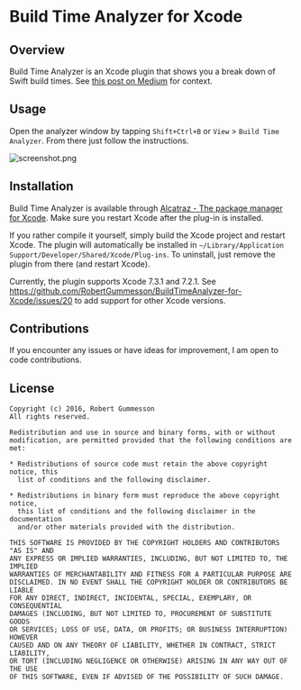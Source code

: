 Build Time Analyzer for Xcode
======================

## Overview

Build Time Analyzer is an Xcode plugin that shows you a break down of Swift build times. See [this post on Medium]( https://medium.com/p/fc92cdd91e31) for context.

## Usage

Open the analyzer window by tapping `Shift+Ctrl+B` or `View` > `Build Time Analyzer`. From there just follow the instructions.

![screenshot.png](https://raw.githubusercontent.com/RobertGummesson/BuildTimeAnalyzer-for-Xcode/master/Screenshots/screenshot2.png)

## Installation

Build Time Analyzer is available through [Alcatraz - The package manager for Xcode](http://alcatraz.io/). Make sure you restart Xcode after the plug-in is installed.

If you rather compile it yourself, simply build the Xcode project and restart Xcode. The plugin will automatically be installed in `~/Library/Application Support/Developer/Shared/Xcode/Plug-ins`. To uninstall, just remove the plugin from there (and restart Xcode).

Currently, the plugin supports Xcode 7.3.1 and 7.2.1. See https://github.com/RobertGummesson/BuildTimeAnalyzer-for-Xcode/issues/20 to add support for other Xcode versions.

## Contributions

If you encounter any issues or have ideas for improvement, I am open to code contributions.

## License

    Copyright (c) 2016, Robert Gummesson
    All rights reserved.

    Redistribution and use in source and binary forms, with or without
    modification, are permitted provided that the following conditions are met:

    * Redistributions of source code must retain the above copyright notice, this
      list of conditions and the following disclaimer.

    * Redistributions in binary form must reproduce the above copyright notice,
      this list of conditions and the following disclaimer in the documentation
      and/or other materials provided with the distribution.

    THIS SOFTWARE IS PROVIDED BY THE COPYRIGHT HOLDERS AND CONTRIBUTORS "AS IS" AND
    ANY EXPRESS OR IMPLIED WARRANTIES, INCLUDING, BUT NOT LIMITED TO, THE IMPLIED
    WARRANTIES OF MERCHANTABILITY AND FITNESS FOR A PARTICULAR PURPOSE ARE
    DISCLAIMED. IN NO EVENT SHALL THE COPYRIGHT HOLDER OR CONTRIBUTORS BE LIABLE
    FOR ANY DIRECT, INDIRECT, INCIDENTAL, SPECIAL, EXEMPLARY, OR CONSEQUENTIAL
    DAMAGES (INCLUDING, BUT NOT LIMITED TO, PROCUREMENT OF SUBSTITUTE GOODS
    OR SERVICES; LOSS OF USE, DATA, OR PROFITS; OR BUSINESS INTERRUPTION) HOWEVER
    CAUSED AND ON ANY THEORY OF LIABILITY, WHETHER IN CONTRACT, STRICT LIABILITY,
    OR TORT (INCLUDING NEGLIGENCE OR OTHERWISE) ARISING IN ANY WAY OUT OF THE USE
    OF THIS SOFTWARE, EVEN IF ADVISED OF THE POSSIBILITY OF SUCH DAMAGE.
